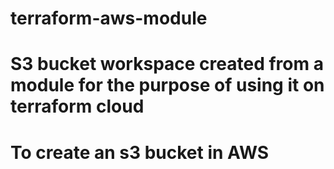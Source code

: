 # terraform-aws-module
# S3 bucket workspace created from a module for the purpose of using it on terraform cloud
# To create an s3 bucket in AWS
